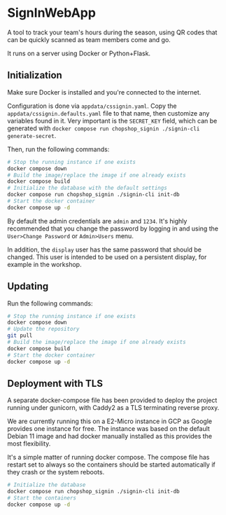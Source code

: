 # SignInWebApp

A tool to track your team's hours during the season, using QR codes that can be quickly scanned as team members come and go.

It runs on a server using Docker or Python+Flask.

## Initialization

Make sure Docker is installed and you're connected to the internet.


Configuration is done via `appdata/cssignin.yaml`.
Copy the `appdata/cssignin.defaults.yaml` file to that name, then customize any variables found in it.
Very important is the `SECRET_KEY` field, which can be generated with `docker compose run chopshop_signin ./signin-cli generate-secret`.

Then, run the following commands:

```sh
# Stop the running instance if one exists
docker compose down
# Build the image/replace the image if one already exists
docker compose build
# Initialize the database with the default settings
docker compose run chopshop_signin ./signin-cli init-db
# Start the docker container
docker compose up -d
```

By default the admin credentials are `admin` and `1234`.
It's highly recommended that you change the password by logging in and using the `User>Change Password` or `Admin>Users` menu.

In addition, the `display` user has the same password that should be changed.
This user is intended to be used on a persistent display, for example in the workshop.

## Updating
Run the following commands:

```sh
# Stop the running instance if one exists
docker compose down
# Update the repository
git pull
# Build the image/replace the image if one already exists
docker compose build
# Start the docker container
docker compose up -d
```

## Deployment with TLS
A separate docker-compose file has been provided to deploy the project running under gunicorn, with Caddy2 as a TLS terminating reverse proxy.

We are currently running this on a E2-Micro instance in GCP as Google provides one instance for free. The instance was based on the default Debian 11 image and had docker manually installed as this provides the most flexibility.

It's a simple matter of running docker compose. The compose file has restart set to always so the containers should be started automatically if they crash or the system reboots.

```sh
# Initialize the database
docker compose run chopshop_signin ./signin-cli init-db
# Start the containers
docker compose up -d
```